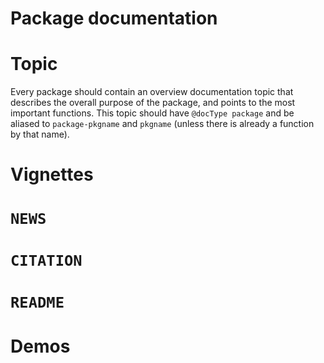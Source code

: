 # Package documentation

# Topic

Every package should contain an overview documentation topic that describes the overall purpose of the package, and points to the most important functions. This topic should have `@docType package` and be aliased to `package-pkgname` and `pkgname` (unless there is already a function by that name).

# Vignettes

# `NEWS`

# `CITATION`

# `README`

# Demos

